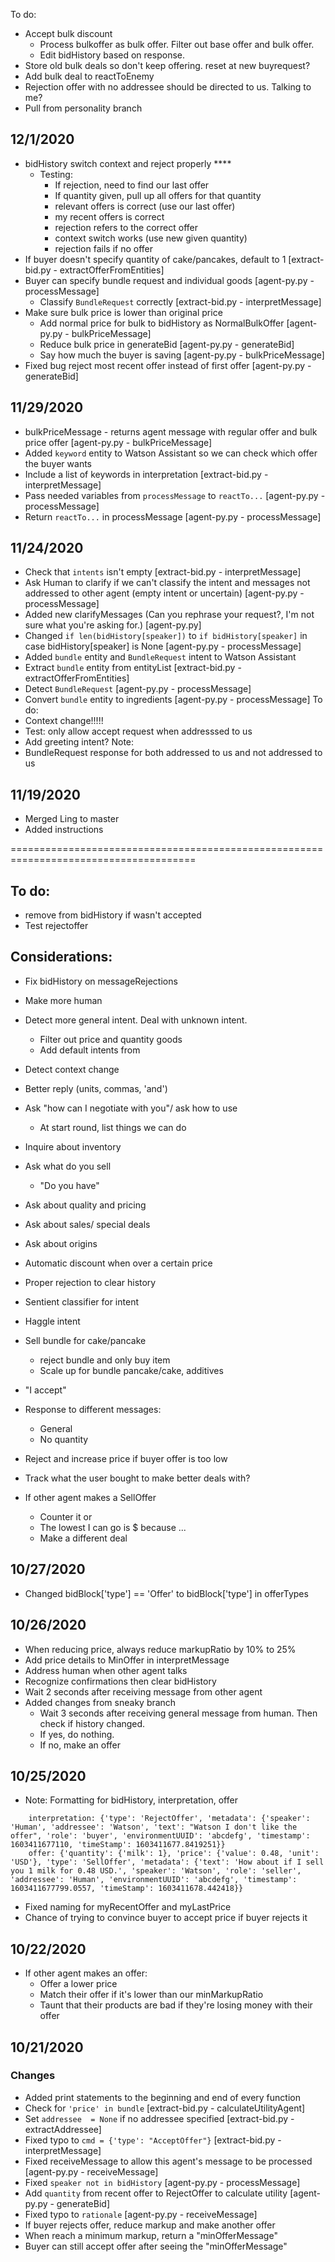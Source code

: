 To do:
* Accept bulk discount
	* Process bulkoffer as bulk offer. Filter out base offer and bulk offer.
	* Edit bidHistory based on response.
* Store old bulk deals so don't keep offering. reset at new buyrequest? 
* Add bulk deal to reactToEnemy
* Rejection offer with no addressee should be directed to us. Talking to me?
* Pull from personality branch

## 12/1/2020
* bidHistory switch context and reject properly **** 
	* Testing:
		* If rejection, need to find our last offer
		* If quantity given, pull up all offers for that quantity
		* relevant offers is correct (use our last offer)
		* my recent offers is correct
		* rejection refers to the correct offer
		* context switch works (use new given quantity)
		* rejection fails if no offer
* If buyer doesn't specify quantity of cake/pancakes, default to 1 [extract-bid.py - extractOfferFromEntities]
* Buyer can specify bundle request and individual goods [agent-py.py - processMessage]
	* Classify `BundleRequest` correctly [extract-bid.py - interpretMessage]
* Make sure bulk price is lower than original price 
	* Add normal price for bulk to bidHistory as NormalBulkOffer [agent-py.py - bulkPriceMessage]
	* Reduce bulk price in generateBid [agent-py.py - generateBid]
	* Say how much the buyer is saving [agent-py.py - bulkPriceMessage]
* Fixed bug reject most recent offer instead of first offer [agent-py.py - generateBid]
 
## 11/29/2020
* bulkPriceMessage - returns agent message with regular offer and bulk price offer [agent-py.py - bulkPriceMessage]
* Added `keyword` entity to Watson Assistant so we can check which offer the buyer wants
* Include a list of keywords in interpretation [extract-bid.py - interpretMessage]
* Pass needed variables from `processMessage` to `reactTo...` [agent-py.py - processMessage]
* Return `reactTo...` in processMessage [agent-py.py - processMessage]

## 11/24/2020
* Check that `intents` isn't empty [extract-bid.py - interpretMessage]
* Ask Human to clarify if we can't classify the intent and messages not addressed to other agent
	(empty intent or uncertain) [agent-py.py - processMessage]
* Added new clarifyMessages (Can you rephrase your request?, 
	I'm not sure what you're asking for.) [agent-py.py]
* Changed `if len(bidHistory[speaker])` to `if bidHistory[speaker]` 
	in case bidHistory[speaker] is None [agent-py.py - processMessage]
* Added `bundle` entity and `BundleRequest` intent to Watson Assistant
* Extract `bundle` entity from entityList [extract-bid.py - extractOfferFromEntities]
* Detect `BundleRequest` [agent-py.py - processMessage]
* Convert `bundle` entity to ingredients [agent-py.py - processMessage]
To do:
* Context change!!!!!
* Test: only allow accept request when addresssed to us
* Add greeting intent?
Note: 
* BundleRequest response for both addressed to us and not addressed to us

## 11/19/2020
* Merged Ling to master
* Added instructions

======================================================================================

## To do:
* remove from bidHistory if wasn't accepted
* Test rejectoffer

## Considerations:
* Fix bidHistory on messageRejections
* Make more human
* Detect more general intent. Deal with unknown intent.
	* Filter out price and quantity goods
	* Add default intents from 
* Detect context change
* Better reply (units, commas, 'and')
* Ask "how can I negotiate with you"/ ask how to use
	* At start round, list things we can do
* Inquire about inventory
* Ask what do you sell
	* "Do you have"
* Ask about quality and pricing
* Ask about sales/ special deals
* Ask about origins
* Automatic discount when over a certain price
* Proper rejection to clear history
* Sentient classifier for intent 
* Haggle intent
* Sell bundle for cake/pancake
	* reject bundle and only buy item
	* Scale up for bundle pancake/cake, additives
* "I accept"

* Response to different messages:
	* General
	* No quantity
* Reject and increase price if buyer offer is too low
* Track what the user bought to make better deals with? 
* If other agent makes a SellOffer
	* Counter it or
	* The lowest I can go is $ because ... 
	* Make a different deal

## 10/27/2020
* Changed bidBlock['type'] == 'Offer' to bidBlock['type'] in offerTypes

## 10/26/2020
* When reducing price, always reduce markupRatio by 10% to 25%
* Add price details to MinOffer in interpretMessage
* Address human when other agent talks
* Recognize confirmations then clear bidHistory
* Wait 2 seconds after receiving message from other agent
* Added changes from sneaky branch
	* Wait 3 seconds after receiving general message from human. Then check if history changed. 
	* If yes, do nothing.
	* If no, make an offer

## 10/25/2020
* Note: Formatting for bidHistory, interpretation, offer
``` bidHistory: {'Human': [{'quantity': {'milk': 1}, 'type': 'BuyRequest', 'metadata': {'speaker': 'Human', 'addressee': 'Watson', 'text': 'Watson I want 1 cup of milk', 'role': 'buyer', 'environmentUUID': 'abcdefg', 'timestamp': 1603411644692, 'timeStamp': 1603411646.5213463}}]},
	interpretation: {'type': 'RejectOffer', 'metadata': {'speaker': 'Human', 'addressee': 'Watson', 'text': "Watson I don't like the offer", 'role': 'buyer', 'environmentUUID': 'abcdefg', 'timestamp': 1603411677110, 'timeStamp': 1603411677.8419251}}
	offer: {'quantity': {'milk': 1}, 'price': {'value': 0.48, 'unit': 'USD'}, 'type': 'SellOffer', 'metadata': {'text': 'How about if I sell you 1 milk for 0.48 USD.', 'speaker': 'Watson', 'role': 'seller', 'addressee': 'Human', 'environmentUUID': 'abcdefg', 'timestamp': 1603411677799.0557, 'timeStamp': 1603411678.442418}}
```
* Fixed naming for myRecentOffer and myLastPrice
* Chance of trying to convince buyer to accept price if buyer rejects it

## 10/22/2020
* If other agent makes an offer:
	* Offer a lower price
	* Match their offer if it's lower than our minMarkupRatio
	* Taunt that their products are bad if they're losing money with their offer

## 10/21/2020
### Changes
* Added print statements to the beginning and end of every function
* Check for `'price' in bundle` [extract-bid.py - calculateUtilityAgent]
* Set `addressee  = None` if no addressee specified [extract-bid.py - extractAddressee]
* Fixed typo to `cmd = {'type': "AcceptOffer"}` [extract-bid.py - interpretMessage]
* Fixed receiveMessage to allow this agent's message to be processed [agent-py.py - receiveMessage]
* Fixed `speaker not in bidHistory` [agent-py.py - processMessage]
* Add `quantity` from recent offer to RejectOffer to calculate utility [agent-py.py - generateBid]
* Fixed typo to `rationale` [agent-py.py - receiveMessage]
* If buyer rejects offer, reduce markup and make another offer
* When reach a minimum markup, return a "minOfferMessage"
* Buyer can still accept offer after seeing the "minOfferMessage"

